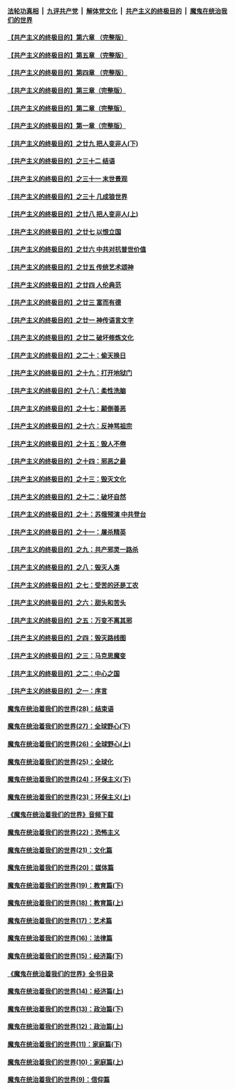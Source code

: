 

####  [法轮功真相](../../../../basic/blob/master/README.md?t=07031131) &nbsp;|&nbsp; [九评共产党](../../../../9ping.md/blob/master/README.md?t=07031131) &nbsp;|&nbsp; [解体党文化](../../../../jtdwh.md/blob/master/README.md?t=07031131)  &nbsp;|&nbsp; [共产主义的终极目的](../../../../gczydzjmd.md/blob/master/README.md?t=07031131) &nbsp;|&nbsp; [魔鬼在统治我们的世界](../../../../mgztzwmdsj.md/blob/master/README.md?t=07031131) 

#### [【共产主义的终极目的】第六章 （完整版）](../pages/nsc422/n11428913.md?t=07031131) 

#### [【共产主义的终极目的】第五章 （完整版）](../pages/nsc422/n11428912.md?t=07031131) 

#### [【共产主义的终极目的】第四章 （完整版）](../pages/nsc422/n11428907.md?t=07031131) 

#### [【共产主义的终极目的】第三章（完整版）](../pages/nsc422/n11428848.md?t=07031131) 

#### [【共产主义的终极目的】第二章（完整版）](../pages/nsc422/n11428831.md?t=07031131) 

#### [【共产主义的终极目的】第一章（完整版）](../pages/nsc422/n11417651.md?t=07031131) 

#### [【共产主义的终极目的】之廿九 把人变非人(下)](../pages/nsc422/n11344140.md?t=07031131) 

#### [【共产主义的终极目的】之三十二 结语](../pages/nsc422/n11360535.md?t=07031131) 

#### [【共产主义的终极目的】之三十一 末世景观](../pages/nsc422/n11351129.md?t=07031131) 

#### [【共产主义的终极目的】之三十 几成狼世界](../pages/nsc422/n11348280.md?t=07031131) 

#### [【共产主义的终极目的】之廿八 把人变非人(上)](../pages/nsc422/n11340492.md?t=07031131) 

#### [【共产主义的终极目的】之廿七 以恨立国](../pages/nsc422/n11336944.md?t=07031131) 

#### [【共产主义的终极目的】之廿六 中共对抗普世价值](../pages/nsc422/n11324785.md?t=07031131) 

#### [【共产主义的终极目的】之廿五 传统艺术颂神](../pages/nsc422/n11296396.md?t=07031131) 

#### [【共产主义的终极目的】之廿四 人伦典范](../pages/nsc422/n11296397.md?t=07031131) 

#### [【共产主义的终极目的】之廿三 富而有德](../pages/nsc422/n11283598.md?t=07031131) 

#### [【共产主义的终极目的】之廿一 神传语言文字](../pages/nsc422/n11263265.md?t=07031131) 

#### [【共产主义的终极目的】之廿二 破坏修炼文化](../pages/nsc422/n11245728.md?t=07031131) 

#### [【共产主义的终极目的】之二十：偷天换日](../pages/nsc422/n11238846.md?t=07031131) 

#### [【共产主义的终极目的】之十九：打开地狱门](../pages/nsc422/n11206376.md?t=07031131) 

#### [【共产主义的终极目的】之十八：柔性洗脑](../pages/nsc422/n11199994.md?t=07031131) 

#### [【共产主义的终极目的】之十七：颠倒善恶](../pages/nsc422/n11179782.md?t=07031131) 

#### [【共产主义的终极目的】之十六：反神骂祖宗](../pages/nsc422/n11166798.md?t=07031131) 

#### [【共产主义的终极目的】之十五：毁人不倦](../pages/nsc422/n11166792.md?t=07031131) 

#### [【共产主义的终极目的】之十四：邪恶之最](../pages/nsc422/n11150249.md?t=07031131) 

#### [【共产主义的终极目的】之十三：毁灭文化](../pages/nsc422/n11135227.md?t=07031131) 

#### [【共产主义的终极目的】之十二：破坏自然](../pages/nsc422/n11135214.md?t=07031131) 

#### [【共产主义的终极目的】之十：苏俄预演 中共登台](../pages/nsc422/n11118424.md?t=07031131) 

#### [【共产主义的终极目的】之十一：屠杀精英](../pages/nsc422/n11118442.md?t=07031131) 

#### [【共产主义的终极目的】之九：共产邪灵一路杀](../pages/nsc422/n11114139.md?t=07031131) 

#### [【共产主义的终极目的】之八：毁灭人类](../pages/nsc422/n11108503.md?t=07031131) 

#### [【共产主义的终极目的】之七：受苦的还是工农](../pages/nsc422/n11101809.md?t=07031131) 

#### [【共产主义的终极目的】之六：甜头和苦头](../pages/nsc422/n11096971.md?t=07031131) 

#### [【共产主义的终极目的】之五：万变不离其邪](../pages/nsc422/n11091285.md?t=07031131) 

#### [【共产主义的终极目的】之四：毁灭路线图](../pages/nsc422/n11086284.md?t=07031131) 

#### [【共产主义的终极目的】之三：马克思魔变](../pages/nsc422/n11061941.md?t=07031131) 

#### [【共产主义的终极目的】之二：中心之国](../pages/nsc422/n11047728.md?t=07031131) 

#### [【共产主义的终极目的】之一：序言](../pages/nsc422/n11086077.md?t=07031131) 

#### [魔鬼在统治着我们的世界(28)：结束语](../pages/nsc422/n10936246.md?t=07031131) 

#### [魔鬼在统治着我们的世界(27)：全球野心(下)](../pages/nsc422/n10928319.md?t=07031131) 

#### [魔鬼在统治着我们的世界(26)：全球野心(上)](../pages/nsc422/n10900318.md?t=07031131) 

#### [魔鬼在统治着我们的世界(25)：全球化](../pages/nsc422/n10788205.md?t=07031131) 

#### [魔鬼在统治着我们的世界(24)：环保主义(下)](../pages/nsc422/n10695307.md?t=07031131) 

#### [魔鬼在统治着我们的世界(23)：环保主义(上)](../pages/nsc422/n10688613.md?t=07031131) 

#### [《魔鬼在统治着我们的世界》音频下载](../pages/nsc422/n10635553.md?t=07031131) 

#### [魔鬼在统治着我们的世界(22)：恐怖主义](../pages/nsc422/n10614727.md?t=07031131) 

#### [魔鬼在统治着我们的世界(21)：文化篇](../pages/nsc422/n10597706.md?t=07031131) 

#### [魔鬼在统治着我们的世界(20)：媒体篇](../pages/nsc422/n10586579.md?t=07031131) 

#### [魔鬼在统治着我们的世界(19)：教育篇(下)](../pages/nsc422/n10564808.md?t=07031131) 

#### [魔鬼在统治着我们的世界(18)：教育篇(上)](../pages/nsc422/n10526970.md?t=07031131) 

#### [魔鬼在统治着我们的世界(17)：艺术篇](../pages/nsc422/n10499093.md?t=07031131) 

#### [魔鬼在统治着我们的世界(16)：法律篇](../pages/nsc422/n10485969.md?t=07031131) 

#### [魔鬼在统治着我们的世界(15)：经济篇(下)](../pages/nsc422/n10469975.md?t=07031131) 

#### [《魔鬼在统治着我们的世界》全书目录](../pages/nsc422/n10464261.md?t=07031131) 

#### [魔鬼在统治着我们的世界(14)：经济篇(上)](../pages/nsc422/n10457370.md?t=07031131) 

#### [魔鬼在统治着我们的世界(13)：政治篇(下)](../pages/nsc422/n10448270.md?t=07031131) 

#### [魔鬼在统治着我们的世界(12)：政治篇(上)](../pages/nsc422/n10444576.md?t=07031131) 

#### [魔鬼在统治着我们的世界(11)：家庭篇(下)](../pages/nsc422/n10440961.md?t=07031131) 

#### [魔鬼在统治着我们的世界(10)：家庭篇(上)](../pages/nsc422/n10435448.md?t=07031131) 

#### [魔鬼在统治着我们的世界(9)：信仰篇](../pages/nsc422/n10432159.md?t=07031131) 

